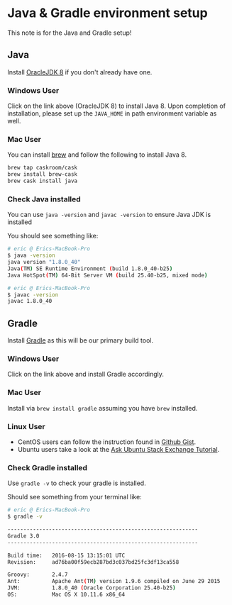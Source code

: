 # Java & Gradle environment setup

This note is for the Java and Gradle setup!

## Java

Install [OracleJDK 8](http://www.oracle.com/technetwork/java/javase/downloads/index.html) if you don't already have one.

### Windows User

Click on the link above (OracleJDK 8) to install Java 8. Upon completion of
installation, please set up the `JAVA_HOME` in path environment variable as well.

### Mac User

You can install [brew](http://brew.sh/) and follow the following to install Java 8.

```sh
brew tap caskroom/cask
brew install brew-cask
brew cask install java
```

### Check Java installed

You can use `java -version` and `javac -version` to ensure Java JDK is installed

You should see something like:

```sh
# eric @ Erics-MacBook-Pro
$ java -version
java version "1.8.0_40"
Java(TM) SE Runtime Environment (build 1.8.0_40-b25)
Java HotSpot(TM) 64-Bit Server VM (build 25.40-b25, mixed mode)

# eric @ Erics-MacBook-Pro
$ javac -version
javac 1.8.0_40
```

## Gradle

Install [Gradle](https://gradle.org/) as this will be our primary build tool.

### Windows User

Click on the link above and install Gradle accordingly.

### Mac User

Install via `brew install gradle` assuming you have `brew` installed.

### Linux User

* CentOS users can follow the instruction found in [Github Gist](https://gist.github.com/parzonka/9371885).  
* Ubuntu users take a look at the [Ask Ubuntu Stack Exchange Tutorial](https://askubuntu.com/questions/328178/gradle-in-ubuntu).

### Check Gradle installed

Use `gradle -v` to check your gradle is installed.

Should see something from your terminal like:

```sh
# eric @ Erics-MacBook-Pro
$ gradle -v

------------------------------------------------------------
Gradle 3.0
------------------------------------------------------------

Build time:   2016-08-15 13:15:01 UTC
Revision:     ad76ba00f59ecb287bd3c037bd25fc3df13ca558

Groovy:       2.4.7
Ant:          Apache Ant(TM) version 1.9.6 compiled on June 29 2015
JVM:          1.8.0_40 (Oracle Corporation 25.40-b25)
OS:           Mac OS X 10.11.6 x86_64
```
